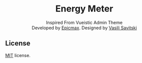 <br>
<br>

<h1 align="center"> Energy Meter </h1>

<p align="center">
  Inspired From Vueistic Admin Theme</br>
  Developed by  <a href="https://epicmax.co">Epicmax</a>.
  Designed by <a href="https://www.xxsavitski.com">Vasili Savitski</a>
</p>

## License

[MIT](https://github.com/epicmaxco/vuestic-admin/blob/master/LICENSE) license.
